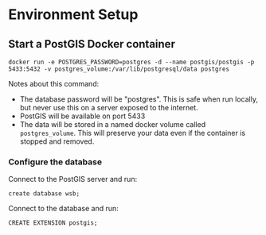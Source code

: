 # Environment Setup

## Start a PostGIS Docker container

`docker run -e POSTGRES_PASSWORD=postgres -d --name postgis/postgis -p 5433:5432 -v postgres_volume:/var/lib/postgresql/data postgres`

Notes about this command:
- The database password will be "postgres". This is safe when run locally, but never use this on a server exposed to the internet.
- PostGIS will be available on port 5433
- The data will be stored in a named docker volume called `postgres_volume`. This will preserve your data even if the container is stopped and removed.

### Configure the database

Connect to the PostGIS server and run:

`create database wsb;`

Connect to the database and run:

`CREATE EXTENSION postgis;`